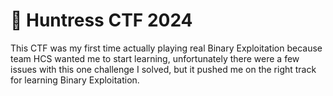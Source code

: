 # 🏹 Huntress CTF 2024

This CTF was my first time actually playing real Binary Exploitation because team HCS wanted me to start learning, unfortunately there were a few issues with this one challenge I solved, but it pushed me on the right track for learning Binary Exploitation.
